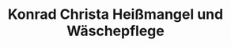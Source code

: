 ---
title: "Konrad Christa Heißmangel und Wäschepflege"
url: /nieheim/konrad-christa-heissmangel-und-waeschepflege/
shop: Wäscherei
---